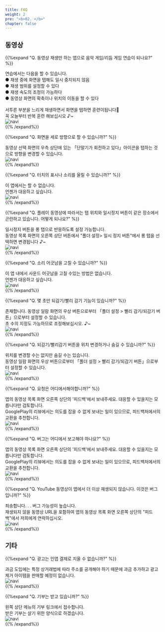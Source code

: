 ```yaml
---
title: FAQ
weight: 2
pre: "<b>02. </b>"
chapter: false
---
```


## 동영상

<!-- Q. 動画再生するだけのアプリで音/リズムゲームの練習になるのでしょうか？ -->
{{%expand "Q. 동영상 재생만 하는 앱으로 음악 게임/리듬 게임 연습이 되나요?" %}}
<div class="balloon">
연습에서는 다음을 할 수 있습니다.<br>
● 재생 중에 화면을 탭해도 일시 중지되지 않음<br>
● 재생 범위를 설정할 수 있다<br>
● 재생 속도의 조정이 가능하다<br>
● 동영상 화면의 확축이나 위치의 이동을 할 수 있다<br>
<br>
서투른 부분을 느리게 재생하면서 화면을 탭하면 훈련이됩니다💪<br>꼭 오늘부터 반복 훈련 해보십시오 ♪~
</div>
<div class="box"><img src="navi_001.png" alt="navi" class="img-right"></div>
{{% /expand%}}
<br>

<!-- Q. 縦向きにする事は出来ますか？ -->
{{%expand "Q. 화면을 세로 방향으로 할 수 있습니까?" %}}
<div class="balloon">
동영상 선택 화면의 우측 상단에 있는 「단말기가 회전하고 있다」아이콘을 탭하는 것으로 방향을 변경할 수 있습니다.
</div>
<div class="box"><img src="navi_001.png" alt="navi" class="img-right"></div>
{{% /expand%}}
<br>

<!-- Q. タッチの表示や音を鳴らす事は出来ますか？ -->
{{%expand "Q. 터치의 표시나 소리를 울릴 수 있습니까?" %}}
<div class="balloon">
이 앱에서는 할 수 없습니다.<br>언젠가 대응하고 싶습니다.
</div>
<div class="box"><img src="navi_003.png" alt="navi" class="img-right"></div>
{{% /expand%}}
<br>

<!-- Q. タッチ音を鳴らす事は出来ますか？ -->
<!--
{{%expand "Q. 화면을 터치했을 때 소리를 울릴 수 있습니까?" %}}
<div class="balloon">
앱의 "설정 > 동영상의 터치 사운드"에서 터치 사운드를 설정할 수 있습니다.<br>
터치 소리는 다양한 종류를 준비하고 있으므로, 좋아하는 소리를 선택해 주세요 ♪~
</div>
<div class="box"><img src="navi_002.png" alt="navi" class="img-right"></div>
{{% /expand%}}
<br>

<!-- Q. タッチ箇所を表示する事は出来ますか？ -->
<!--
{{%expand "Q. 터치 위치를 표시할 수 있습니까?" %}}
<div class="balloon">
앱의 "설정 > 동영상의 터치 포인트"에서 터치 표시 설정을 할 수 있습니다.<br>
색상과 표시 크기도 설정할 수 있으므로 기호에 맞게 조정해보십시오 ♪~
</div>
<div class="box"><img src="navi_002.png" alt="navi" class="img-right"></div>
{{% /expand%}}
<br>

<!-- Q. 効果音の音量調整は行なえますか？ -->
<!--
{{%expand "Q. 효과음의 음량 조정을 할 수 있습니까?" %}}
<div class="balloon">
앱 내에서는 할 수 없습니다. . . 단말기의 볼륨을 조정합니다.<br>사실은 앱 내에서 조정하고 싶습니다만, 그 방법이라고 단말 스펙에 따라서는 효과음의 재생이 크게 늦어 버리는 기종이 있었습니다. 사용자 단말기의 평균 사양이 올라오면 대응할 수 있습니다.
</div>
<div class="box"><img src="navi_004.png" alt="navi" class="img-right"></div>
{{% /expand%}}
<br>
-->

<!-- Q. プレイ動画によってはタップ位置と一時停止ボタンが同じ場所で困っています。どうにかなりませんか？ -->
{{%expand "Q. 플레이 동영상에 따라서는 탭 위치와 일시정지 버튼이 같은 장소에서 곤란하고 있습니다. 어떻게 되나요?" %}}
<div class="balloon">
일시정지 버튼을 롱 탭으로 반응하도록 설정 가능합니다.<br>
동영상 목록 화면의 오른쪽 상단 버튼에서 "폴더 설정> 일시 정지 버튼"에서 롱 탭을 선택하면 변경됩니다 ♪~
</div>
<div class="box"><img src="navi_002.png" alt="navi" class="img-right"></div>
{{% /expand%}}
<br>

<!-- Q. 音ズレを直せますか？ -->
{{%expand "Q. 소리 어긋남을 고칠 수 있습니까?" %}}
<div class="balloon">
이 앱 내에서 사운드 어긋남을 고칠 수있는 방법은 없습니다.<br>언젠가 대응하고 싶습니다.
</div>
<div class="box"><img src="navi_003.png" alt="navi" class="img-right"></div>
{{% /expand%}}
<br>

<!-- Q. 数秒だけ巻き戻し/早送りする機能はありますか？ -->
{{%expand "Q. 몇 초만 되감기/빨리 감기 기능이 있습니까?" %}}
<div class="balloon">
존재합니다. 동영상 일람 화면의 우상 버튼으로부터 「폴더 설정 > 빨리 감기/되감기 버튼」으로부터 설정할 수 있습니다.<br>
초 수의 지정도 가능하므로 조정해보십시오. ♪~
</div>
<div class="box"><img src="navi_002.png" alt="navi" class="img-right"></div>
{{% /expand%}}
<br>

<!-- Q. 巻き戻し/早送りボタンを位置変更または非表示できますか？ -->
{{%expand "Q. 되감기/빨리감기 버튼을 위치 변경하거나 숨길 수 있습니까?" %}}
<div class="balloon">
위치를 변경할 수는 없지만 숨길 수는 있습니다.<br>동영상 일람 화면의 우상 버튼으로부터 「폴더 설정 > 빨리 감기/되감기 버튼」으로부터 설정할 수 있습니다.
</div>
<div class="box"><img src="navi_001.png" alt="navi" class="img-right"></div>
{{% /expand%}}
<br>

<!-- Q. YouTube動画の解像度が低いです。変更出来ませんか？ -->
<!--
{{%expand "Q. YouTube 동영상의 해상도가 낮습니다. 변경할 수 없습니까?" %}}
<div class="balloon">
원래의 동영상 해상도에 따라 다르지만 240p/360p/720p 중에서 선택할 수 있습니다. 초기 설정은 360p입니다.<br>동영상 목록 화면의 왼쪽 하단에있는 "공통 설정> 통신"에서 설정할 수 있습니다.
</div>
<div class="box"><img src="navi_002.png" alt="navi" class="img-right"></div>
{{% /expand%}}
<br>

## 요청/버그 연락

<!-- Q. 要望は何処からすればいいですか？ -->
{{%expand "Q. 요청은 어디에서해야합니까?" %}}
<div class="balloon">
앱의 동영상 목록 화면 오른쪽 상단의 '피드백'에서 보내주세요. 대응할 수 있을지는 모릅니다만 검토합니다.<br>GooglePlay의 리뷰에서는 의도를 잡을 수 없게 보내는 일이 있으므로, 피드백처에서의 교환을 추천합니다.
</div>
<div class="box"><img src="navi_001.png" alt="navi" class="img-right"></div>
{{% /expand%}}
<br>

<!-- Q. バグは何処から報告すればいいですか？ -->
{{%expand "Q. 버그는 어디에서 보고해야 하나요?" %}}
<div class="balloon">
앱의 동영상 목록 화면 오른쪽 상단의 '피드백'에서 보내주세요. 대응할 수 있을지는 모릅니다만 검토합니다.<br>GooglePlay의 리뷰에서는 의도를 잡을 수 없게 보내는 일이 있으므로, 피드백처에서의 교환을 추천합니다.
</div>
<div class="box"><img src="navi_001.png" alt="navi" class="img-right"></div>
{{% /expand%}}
<br>

<!-- Q. YouTubeの動画がアプリ内で再生されなくなりました。これはバグですか？ -->
{{%expand "Q. YouTube 동영상이 앱에서 더 이상 재생되지 않습니다. 이것은 버그입니까?" %}}
<div class="balloon">
죄송합니다. . . 버그 가능성이 높습니다.<br>
재생되지 않을 동영상 URL을 포함하여 앱의 동영상 목록 화면 오른쪽 상단의 "피드백"에서 저희에게 연락하십시오.
</div>
<div class="box"><img src="navi_003.png" alt="navi" class="img-right"></div>
{{% /expand%}}
<br>

## 기타

<!-- Q. 広告はアプリ内課金で消せませんか？ -->
{{%expand "Q. 광고는 인앱 결제로 지울 수 없습니까?" %}}
<div class="balloon">
과금 도입에는 특정 상거래법에 따라 주소를 공개해야 하기 때문에 과금 추가하고 광고 제거 아이템을 판매할 예정이 없습니다.
</div>
<div class="box"><img src="navi_003.png" alt="navi" class="img-right"></div>
{{% /expand%}}
<br>

<!-- Q. Donateは受け付けていますか？ -->
{{%expand "Q. 기부는 받고 있습니까?" %}}
<div class="balloon">
왼쪽 상단 메뉴의 기부 링크에서 접수합니다.<br>
받은 기부는 살기 위한 양식으로 하겠습니다.
</div>
<div class="box"><img src="navi_001.png" alt="navi" class="img-right"></div>
{{% /expand%}}
<br>